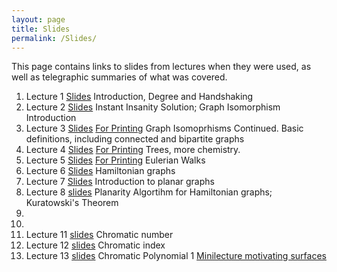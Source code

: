 ```yaml
---
layout: page
title: Slides
permalink: /Slides/
---
```


This page contains links to slides from lectures when they were used, as well as telegraphic summaries of what was covered.

1. Lecture 1 [Slides](../Slides/Lecture1.html) Introduction, Degree and Handshaking
2. Lecture 2 [Slides](../Slides/Lecture2.html) Instant Insanity Solution; Graph Isomorphism Introduction
3. Lecture 3 [Slides](../Slides/Lecture3.pdf) [For Printing](print_Lecture3.pdf) Graph Isomoprhisms Continued.  Basic definitions, including connected and bipartite graphs
4. Lecture 4 [Slides](../Slides/Lecture4.pdf) [For Printing](print_Lecture4.pdf) Trees, more chemistry.
5. Lecture 5 [Slides](../Slides/Lecture5.pdf) [For Printing](print_Lecture5.pdf) Eulerian Walks
6. Lecture 6 [Slides](../Slides/Lecture6.pdf)  Hamiltonian graphs
7. Lecture 7 [Slides](../Slides/Lecture7.pdf) Introduction to planar graphs
8. Lecture 8 [slides](../Slides/Lecture8.pdf) Planarity Algortihm for Hamiltonian graphs; Kuratowski's Theorem 
9.
10.
11. Lecture 11 [slides](../Slides/Lecture16.pdf) Chromatic number
12. Lecture 12 [slides](../Slides/Lecture17.pdf) Chromatic index
13. Lecture 13 [slides](../Slides/Lecture18.pdf) Chromatic Polynomial 1
[Minilecture motivating surfaces](../Slides/SurfacesIntro.html)
